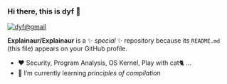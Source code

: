 <!-- <img align='right' src="https://github-readme-stats.vercel.app/api?username=Explainaur&hide_border=true&show_icons=true&title_color=404040&text_color=606060&bg_color=151515"> -->

### Hi there, this is dyf 👋
[![dyf@gmail](https://img.shields.io/static/v1?label=dyf@gmail.com&message=%20&color=blue&logo=gmail&style=flat-square&logoColor=white)](mailto:dyf.auroa@gmail.com)
<!-- <!-- -->
**Explainaur/Explainaur** is a ✨ _special_ ✨ repository because its `README.md` (this file) appears on your GitHub profile.


- ❤️ Security, Program Analysis, OS Kernel, Play with cat🐈 ...
- 🌱 I’m currently learning *principles of compilation*
<!--  -->

